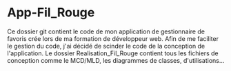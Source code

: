 # App-Fil_Rouge

Ce dossier git contient le code de mon application de gestionnaire de favoris crée lors de ma formation de développeur web. Afin de me faciliter le gestion du code, j'ai décidé de scinder le code de la conception de l'application. Le dossier Realisation_Fil_Rouge contient tous les fichiers de conception comme le MCD/MLD, les diagrammes de classes, d'utilisations... 
